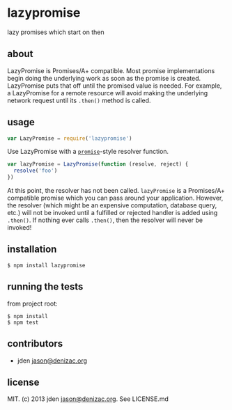 # lazypromise
lazy promises which start on then

## about

LazyPromise is Promises/A+ compatible. Most promise implementations begin doing the underlying work as soon as the promise is created. LazyPromise puts that off until the promised value is needed. For example, a LazyPromise for a remote resource will avoid making the underlying network request until its `.then()` method is called.

## usage
```javascript
var LazyPromise = require('lazypromise')
```

Use LazyPromise with a [`promise`](https://npmjs.org/package/promise)-style resolver function.

```javascript
var lazyPromise = LazyPromise(function (resolve, reject) {
  resolve('foo')
})
```

At this point, the resolver has not been called. `lazyPromise` is a Promises/A+ compatible promise which you can pass around your application. However, the resolver (which might be an expensive computation, database query, etc.) will not be invoked until a fulfilled or rejected handler is added using `.then()`. If nothing ever calls `.then()`, then the resolver will never be invoked!

## installation

    $ npm install lazypromise

## running the tests

from project root:

    $ npm install
    $ npm test

## contributors

- jden <jason@denizac.org>

## license

MIT. (c) 2013 jden <jason@denizac.org>. See LICENSE.md